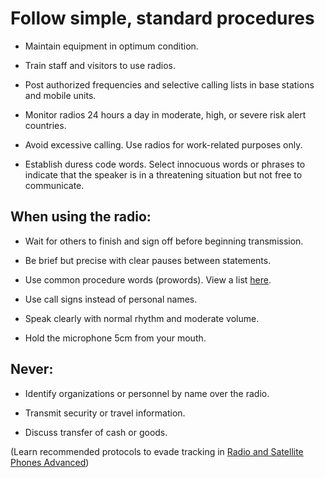 [Title]: # (Radio procedures)
[Order]: # (9)

# Follow simple, standard procedures

*   Maintain equipment in optimum condition.

*   Train staff and visitors to use radios.

*   Post authorized frequencies and selective calling lists in base stations and mobile units.

*   Monitor radios 24 hours a day in moderate, high, or severe risk alert countries.

*   Avoid excessive calling. Use radios for work-related purposes only.

*	Establish duress code words. Select innocuous words or phrases to indicate that the speaker is in a threatening situation but not free to communicate.

## When using the radio: 

*   Wait for others to finish and sign off before beginning transmission.

*   Be brief but precise with clear pauses between statements.

*   Use common procedure words (prowords). View a list [here](http://arkisto.teres.fi/toiminta/koulutus/procedure_for_radio_communication.pdf).

*   Use call signs instead of personal names. 

*   Speak clearly with normal rhythm and moderate volume.

*   Hold the microphone 5cm from your mouth.

## Never: 

*	Identify organizations or personnel by name over the radio.

*	Transmit security or travel information.

*	Discuss transfer of cash or goods.

(Learn recommended protocols to evade tracking in [Radio and Satellite Phones Advanced](umbrella://lesson/radio-and-satellite-phones/1))
